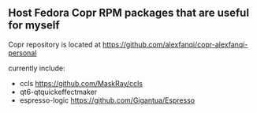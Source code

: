 ## Host Fedora Copr RPM packages that are useful for myself

Copr repository is located at <https://github.com/alexfanqi/copr-alexfanqi-personal>

currently include:
- ccls <https://github.com/MaskRay/ccls>
- qt6-qtquickeffectmaker
- espresso-logic <https://github.com/Gigantua/Espresso>
